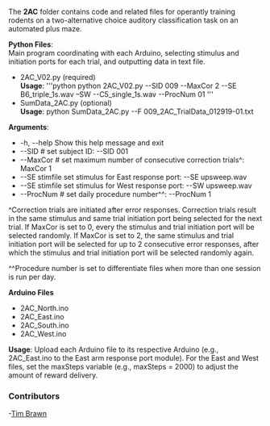 The **2AC** folder contains code and related files for operantly training rodents on a two-alternative choice auditory classification task on an automated plus maze. 

**Python Files**:   
Main program coordinating with each Arduino, selecting stimulus and initiation ports for each trial, and outputting data in text file.
- 2AC_V02.py (required)      
**Usage**: '''python
python 2AC_V02.py --SID 009 --MaxCor 2 --SE B6_triple_1s.wav –SW --C5_single_1s.wav --ProcNum 01
'''
- SumData_2AC.py (optional)  
**Usage**: python SumData_2AC.py --F 009_2AC_TrialData_012919-01.txt

**Arguments**:
- -h, --help 			Show this help message and exit
- --SID #			set subject ID: --SID 001
- --MaxCor #			set maximum number of consecutive correction trials^: MaxCor 1
- --SE stimfile			set stimulus for East response port: --SE upsweep.wav
- --SE stimfile			set stimulus for West response port: --SW upsweep.wav
- --ProcNum #			set daily procedure number^^: --ProcNum 1

^Correction trials are initiated after error responses. Correction trials result in the same stimulus and same trial initiation port being selected for the next trial. If MaxCor is set to 0, every the stimulus and trial initiation port will be selected randomly.  If MaxCor is set to 2, the same stimulus and trial initiation port will be selected for up to 2 consecutive error responses, after which the stimulus and trial initiation port will be selected randomly again.  

^^Procedure number is set to differentiate files when more than one session is run per day.

**Arduino Files**
- 2AC_North.ino
- 2AC_East.ino
- 2AC_South.ino
- 2AC_West.ino

**Usage**: Upload each Arduino file to its respective Arduino (e.g., 2AC_East.ino to the East arm response port module).  For the East and West files, set the maxSteps variable (e.g., maxSteps = 2000) to adjust the amount of reward delivery.

### Contributors
-[Tim Brawn](http://www.mit.edu/people/tpbrawn/index.html)
